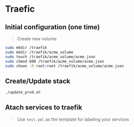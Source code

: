 # Traefic

## Initial configuration (one time)

> Create new volume

```bash
sudo mkdir /traefik
sudo mkdir /traefik/acme_volume
sudo touch /traefik/acme_volume/acme.json
sudo chmod 600 /traefik/acme_volume/acme.json
sudo chown -R root:root /traefik/acme_volume/acme.json
```

## Create/Update stack

```bash
./update_prod.sh
```

## Atach services to traefik

> Use `test.yml` as the template for labeling your services

